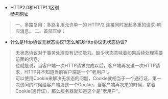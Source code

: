 - HTTP2.0和HTTP1.1区别  
[参考网址](https://www.jianshu.com/p/52d86558ca57)
> 一、多路复用：多路复用允许单一的 HTTP/2 连接同时发起多重的请求-响应消息。
二、首部压缩：

- 什么是Http协议无状态协议?怎么解决Http协议无状态协议?
>无状态协议对于事务处理没有记忆能力。缺少状态意味着如果后续处理需要前面的信息;  
也就是说，当客户端一次HTTP请求完成以后，客户端再发送一次HTTP请求，HTTP并不知道当前客户端是一个”老用户“。  
可以使用Cookie来解决无状态的问题，Cookie就相当于一个通行证，第一次访问的时候给客户端发送一个Cookie，当客户端再次来的时候，拿着Cookie(通行证)，那么服务器就知道这个是”老用户“。